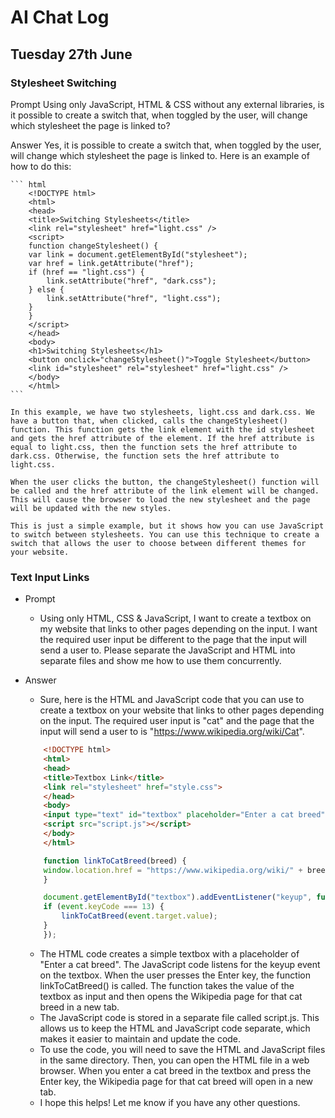 # AI Chat Log

## Tuesday 27th June

### Stylesheet Switching

Prompt
    Using only JavaScript, HTML & CSS without any external libraries, is it possible to create a switch that, when toggled by the user, will change which stylesheet the page is linked to?

Answer
    Yes, it is possible to create a switch that, when toggled by the user, will change which stylesheet the page is linked to. Here is an example of how to do this:

    ``` html
        <!DOCTYPE html>
        <html>
        <head>
        <title>Switching Stylesheets</title>
        <link rel="stylesheet" href="light.css" />
        <script>
        function changeStylesheet() {
        var link = document.getElementById("stylesheet");
        var href = link.getAttribute("href");
        if (href == "light.css") {
            link.setAttribute("href", "dark.css");
        } else {
            link.setAttribute("href", "light.css");
        }
        }
        </script>
        </head>
        <body>
        <h1>Switching Stylesheets</h1>
        <button onclick="changeStylesheet()">Toggle Stylesheet</button>
        <link id="stylesheet" rel="stylesheet" href="light.css" />
        </body>
        </html>
    ```

    In this example, we have two stylesheets, light.css and dark.css. We have a button that, when clicked, calls the changeStylesheet() function. This function gets the link element with the id stylesheet and gets the href attribute of the element. If the href attribute is equal to light.css, then the function sets the href attribute to dark.css. Otherwise, the function sets the href attribute to light.css.

    When the user clicks the button, the changeStylesheet() function will be called and the href attribute of the link element will be changed. This will cause the browser to load the new stylesheet and the page will be updated with the new styles.

    This is just a simple example, but it shows how you can use JavaScript to switch between stylesheets. You can use this technique to create a switch that allows the user to choose between different themes for your website.

### Text Input Links

* Prompt
  * Using only HTML, CSS & JavaScript, I want to create a textbox on my website that links to other pages depending on the input. I want the required user input be different to the page that the input will send a user to. Please separate the JavaScript and HTML into separate files and show me how to use them concurrently.
  
* Answer
  * Sure, here is the HTML and JavaScript code that you can use to create a textbox on your website that links to other pages depending on the input. The required user input is "cat" and the page that the input will send a user to is "<https://www.wikipedia.org/wiki/Cat>".
    
  ``` html
      <!DOCTYPE html>
      <html>
      <head>
      <title>Textbox Link</title>
      <link rel="stylesheet" href="style.css">
      </head>
      <body>
      <input type="text" id="textbox" placeholder="Enter a cat breed">
      <script src="script.js"></script>
      </body>
      </html>
  ```

  ``` javascript
      function linkToCatBreed(breed) {
      window.location.href = "https://www.wikipedia.org/wiki/" + breed;
      }

      document.getElementById("textbox").addEventListener("keyup", function(event) {
      if (event.keyCode === 13) {
          linkToCatBreed(event.target.value);
      }
      });
  ```

  * The HTML code creates a simple textbox with a placeholder of "Enter a cat breed". The JavaScript code listens for the keyup event on the textbox. When the user presses the Enter key, the function linkToCatBreed() is called. The function takes the value of the textbox as input and then opens the Wikipedia page for that cat breed in a new tab.
  * The JavaScript code is stored in a separate file called script.js. This allows us to keep the HTML and JavaScript code separate, which makes it easier to maintain and update the code.
  * To use the code, you will need to save the HTML and JavaScript files in the same directory. Then, you can open the HTML file in a web browser. When you enter a cat breed in the textbox and press the Enter key, the Wikipedia page for that cat breed will open in a new tab.
  * I hope this helps! Let me know if you have any other questions.